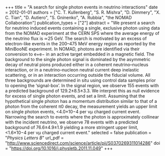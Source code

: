 +++
title = "A search for single photon events in neutrino interactions"
date = 2012-01-01
authors = ["C. T. Kullenberg", "S. R. Mishra", "D. Dimmery", "X. C. Tian", "D. Autiero", "S. Gninenko", "A. Rubbia", "the NOMAD Collaboration"]
publication_types = ["2"]
abstract = "We present a search for neutrino induced events containing a single, exclusive photon using data from the NOMAD experiment at the CERN SPS where the average energy of the neutrino flux is ≃25 GeV. The search is motivated by an excess of electron-like events in the 200–475 MeV energy region as reported by the MiniBooNE experiment. In NOMAD, photons are identified via their conversion to e+e− in an active target embedded in a magnetic field. The background to the single photon signal is dominated by the asymmetric decay of neutral pions produced either in a coherent neutrino–nucleus interaction, or in a neutrino–nucleon neutral current deep inelastic scattering, or in an interaction occurring outside the fiducial volume. All three backgrounds are determined in situ using control data samples prior to opening the ‘signal-box’. In the signal region, we observe 155 events with a predicted background of 129.2±8.5±3.3. We interpret this as null evidence for excess of single photon events, and set a limit. Assuming that the hypothetical single photon has a momentum distribution similar to that of a photon from the coherent π0 decay, the measurement yields an upper limit on single photon events, <4.0×10−4 per νμ charged current event. Narrowing the search to events where the photon is approximately collinear with the incident neutrino, we observe 78 events with a predicted background of 76.6±4.9±1.9 yielding a more stringent upper limit, <1.6×10−4 per νμ charged current event."
selected = false
publication = "*Physics Letters B*"
url_pdf = "http://www.sciencedirect.com/science/article/pii/S0370269311014286"
doi = "https://doi.org/10.1016/j.physletb.2011.11.049"
+++

